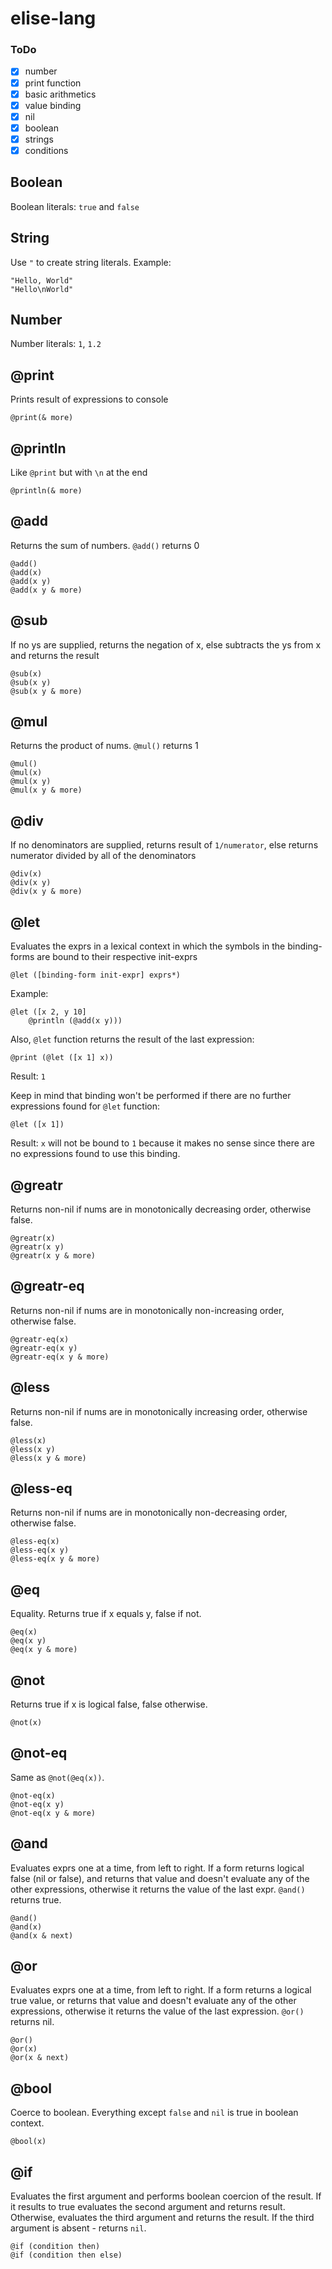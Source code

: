 # elise-lang

### ToDo

- [x] number
- [x] print function
- [x] basic arithmetics
- [x] value binding
- [x] nil
- [x] boolean
- [x] strings
- [x] conditions

## Boolean

Boolean literals: `true` and `false`

## String

Use `"` to create string literals. Example:

```
"Hello, World"
"Hello\nWorld"
```

## Number

Number literals: `1`, `1.2`

## @print

Prints result of expressions to console

```
@print(& more)
```

## @println

Like `@print` but with `\n` at the end

```
@println(& more)
```

## @add

Returns the sum of numbers. `@add()` returns 0

```
@add()
@add(x)
@add(x y)
@add(x y & more)
```

## @sub

If no ys are supplied, returns the negation of x, else subtracts the ys from x and returns the result

```
@sub(x)
@sub(x y)
@sub(x y & more)
```

## @mul

Returns the product of nums. `@mul()` returns 1

```
@mul()
@mul(x)
@mul(x y)
@mul(x y & more)
```

## @div

If no denominators are supplied, returns result of `1/numerator`, else returns numerator divided by all of the denominators

```
@div(x)
@div(x y)
@div(x y & more)
```

## @let 

Evaluates the exprs in a lexical context in which the symbols in the binding-forms are bound to their respective init-exprs 

```
@let ([binding-form init-expr] exprs*)
```

Example:

```
@let ([x 2, y 10]
    @println (@add(x y)))
```

Also, `@let` function returns the result of the last expression:

```
@print (@let ([x 1] x))
```

Result: `1`

Keep in mind that binding won't be performed if there are no further expressions found for `@let` function:

```
@let ([x 1])
```

Result: `x` will not be bound to `1` because it makes no sense since there are no expressions found to use this binding.

## @greatr

Returns non-nil if nums are in monotonically decreasing order, otherwise false.

```
@greatr(x)
@greatr(x y)
@greatr(x y & more)
```

## @greatr-eq

Returns non-nil if nums are in monotonically non-increasing order, otherwise false.

```
@greatr-eq(x)
@greatr-eq(x y)
@greatr-eq(x y & more)
```

## @less

Returns non-nil if nums are in monotonically increasing order, otherwise false.

```
@less(x)
@less(x y)
@less(x y & more)
```

## @less-eq

Returns non-nil if nums are in monotonically non-decreasing order, otherwise false.

```
@less-eq(x)
@less-eq(x y)
@less-eq(x y & more)
```

## @eq

Equality. Returns true if x equals y, false if not.

```
@eq(x)
@eq(x y)
@eq(x y & more)
```

## @not

Returns true if x is logical false, false otherwise.

```
@not(x)
```

## @not-eq

Same as `@not(@eq(x))`.

```
@not-eq(x)
@not-eq(x y)
@not-eq(x y & more)
```

## @and

Evaluates exprs one at a time, from left to right. If a form returns logical false (nil or false), and returns that value and doesn't evaluate any of the other expressions, otherwise it returns the value of the last expr. `@and()` returns true.

```
@and()
@and(x)
@and(x & next)
```

## @or

Evaluates exprs one at a time, from left to right. If a form returns a logical true value, or returns that value and doesn't evaluate any of the other expressions, otherwise it returns the value of the last expression. `@or()` returns nil.

```
@or()
@or(x)
@or(x & next)
```

## @bool 

Coerce to boolean. Everything except `false` and `nil` is true in boolean context.

```
@bool(x)
```

## @if 

Evaluates the first argument and performs boolean coercion of the result. If it results to true evaluates the second argument and returns result. Otherwise, evaluates the third argument and returns the result. If the third argument is absent - returns `nil`.

```
@if (condition then)
@if (condition then else)
```
